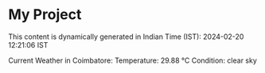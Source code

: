 # My Project

This content is dynamically generated in Indian Time (IST): 2024-02-20 12:21:06 IST


Current Weather in Coimbatore:
Temperature: 29.88 °C
Condition: clear sky
